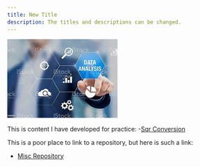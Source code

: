 ```yaml
---
title: New Title
description: The titles and descriptions can be changed.
---
```


![A Picture](/pics/OIP.jpg)

This is content I have developed for practice:
-[Sqr Conversion](/MiscFiles/index.md)

This is a poor place to link to a repository, but here is such a link:
- [Misc Repository](https://github.com/englundj/silver-eureka)
